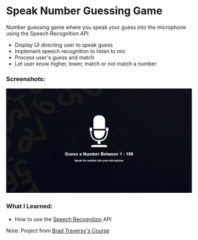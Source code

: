 # Speak Number Guessing Game

Number guessing game where you speak your guess into the microphone using the Speech Recognition API

- Display UI directing user to speak guess
- Implement speech recognition to listen to mic
- Process user's guess and match
- Let user know higher, lower, match or not match a number

### Screenshots:

![Project UI](https://github.com/lucas3z/speak-number-guess/blob/master/screenshots/project-ui.png?raw=true)

### What I Learned:

- How to use the [Speech Recognition](https://developer.mozilla.org/en-US/docs/Web/API/SpeechRecognition) API

Note: Project from [Brad Traversy's Course](https://vanillawebprojects.com/)
